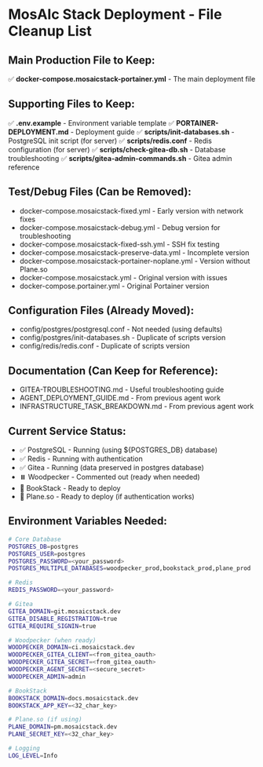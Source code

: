 # MosAIc Stack Deployment - File Cleanup List

## Main Production File to Keep:
✅ **docker-compose.mosaicstack-portainer.yml** - The main deployment file

## Supporting Files to Keep:
✅ **.env.example** - Environment variable template
✅ **PORTAINER-DEPLOYMENT.md** - Deployment guide
✅ **scripts/init-databases.sh** - PostgreSQL init script (for server)
✅ **scripts/redis.conf** - Redis configuration (for server)
✅ **scripts/check-gitea-db.sh** - Database troubleshooting
✅ **scripts/gitea-admin-commands.sh** - Gitea admin reference

## Test/Debug Files (Can be Removed):
- docker-compose.mosaicstack-fixed.yml - Early version with network fixes
- docker-compose.mosaicstack-debug.yml - Debug version for troubleshooting
- docker-compose.mosaicstack-fixed-ssh.yml - SSH fix testing
- docker-compose.mosaicstack-preserve-data.yml - Incomplete version
- docker-compose.mosaicstack-portainer-noplane.yml - Version without Plane.so
- docker-compose.mosaicstack.yml - Original version with issues
- docker-compose.portainer.yml - Original Portainer version

## Configuration Files (Already Moved):
- config/postgres/postgresql.conf - Not needed (using defaults)
- config/postgres/init-databases.sh - Duplicate of scripts version
- config/redis/redis.conf - Duplicate of scripts version

## Documentation (Can Keep for Reference):
- GITEA-TROUBLESHOOTING.md - Useful troubleshooting guide
- AGENT_DEPLOYMENT_GUIDE.md - From previous agent work
- INFRASTRUCTURE_TASK_BREAKDOWN.md - From previous agent work

## Current Service Status:
- ✅ PostgreSQL - Running (using ${POSTGRES_DB} database)
- ✅ Redis - Running with authentication
- ✅ Gitea - Running (data preserved in postgres database)
- ⏸️ Woodpecker - Commented out (ready when needed)
- 🔄 BookStack - Ready to deploy
- 🔄 Plane.so - Ready to deploy (if authentication works)

## Environment Variables Needed:
```bash
# Core Database
POSTGRES_DB=postgres
POSTGRES_USER=postgres
POSTGRES_PASSWORD=<your_password>
POSTGRES_MULTIPLE_DATABASES=woodpecker_prod,bookstack_prod,plane_prod

# Redis
REDIS_PASSWORD=<your_password>

# Gitea
GITEA_DOMAIN=git.mosaicstack.dev
GITEA_DISABLE_REGISTRATION=true
GITEA_REQUIRE_SIGNIN=true

# Woodpecker (when ready)
WOODPECKER_DOMAIN=ci.mosaicstack.dev
WOODPECKER_GITEA_CLIENT=<from_gitea_oauth>
WOODPECKER_GITEA_SECRET=<from_gitea_oauth>
WOODPECKER_AGENT_SECRET=<secure_secret>
WOODPECKER_ADMIN=admin

# BookStack
BOOKSTACK_DOMAIN=docs.mosaicstack.dev
BOOKSTACK_APP_KEY=<32_char_key>

# Plane.so (if using)
PLANE_DOMAIN=pm.mosaicstack.dev
PLANE_SECRET_KEY=<32_char_key>

# Logging
LOG_LEVEL=Info
```